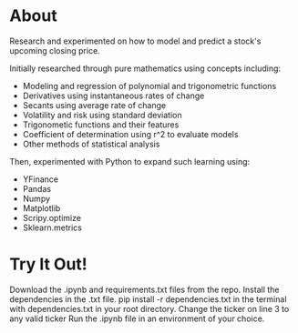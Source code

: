 # About
Research and experimented on how to model and predict a stock's upcoming closing price. 

Initially researched through pure mathematics using concepts including:
- Modeling and regression of polynomial and trigonometric functions
- Derivatives using instantaneous rates of change
- Secants using average rate of change
- Volatility and risk using standard deviation
- Trigonometic functions and their features
- Coefficient of determination using r^2 to evaluate models
- Other methods of statistical analysis

Then, experimented with Python to expand such learning using:
- YFinance
- Pandas
- Numpy
- Matplotlib
- Scripy.optimize
- Sklearn.metrics

# Try It Out!
Download the .ipynb and requirements.txt files from the repo.
Install the dependencies in the .txt file. pip install -r dependencies.txt in the terminal with dependencies.txt in your root directory.
Change the ticker on line 3 to any valid ticker
Run the .ipynb file in an environment of your choice.
